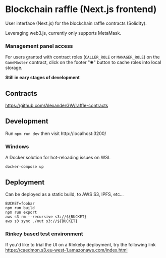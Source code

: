 # Blockchain raffle (Next.js frontend)
User interface (Next.js) for the blockchain raffle contracts (Solidity).

Leveraging web3.js, currently only supports MetaMask.

### Management panel access
For users granted with contract roles (`CALLER_ROLE` or `MANAGER_ROLE`) on the `GameMaster` contract, click on the footer "✺" button to cache roles into local storage.

**Still in eary stages of development**

## Contracts
https://github.com/AlexanderGW/raffle-contracts

## Development
Run `npm run dev` then visit http://localhost:3200/

### Windows
A Docker solution for hot-reloading issues on WSL
```
docker-compose up
```

## Deployment
Can be deployed as a static build, to AWS S3, IPFS, etc...
```
BUCKET=foobar
npm run build
npm run export
aws s3 rm --recursive s3://${BUCKET}
aws s3 sync ./out s3://${BUCKET}
```

### Rinkey based test environment
If you'd like to trial the UI on a RInkeby deployment, try the following link https://caedmon.s3.eu-west-1.amazonaws.com/index.html